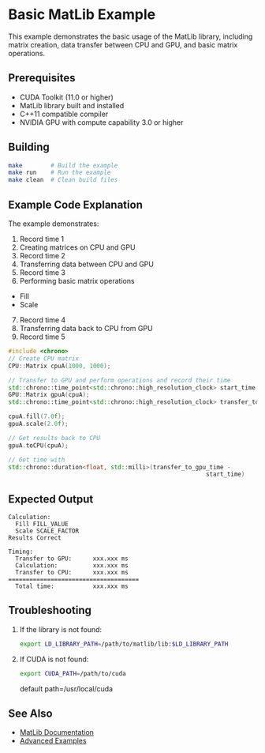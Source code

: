 # Basic MatLib Example

This example demonstrates the basic usage of the MatLib library, including matrix creation, data transfer between CPU and GPU, and basic matrix operations.

## Prerequisites

- CUDA Toolkit (11.0 or higher)
- MatLib library built and installed
- C++11 compatible compiler
- NVIDIA GPU with compute capability 3.0 or higher

## Building

```bash
make        # Build the example
make run    # Run the example
make clean  # Clean build files
```

## Example Code Explanation

The example demonstrates:
1. Record time 1
2. Creating matrices on CPU and GPU
3. Record time 2
4. Transferring data between CPU and GPU
5. Record time 3
6. Performing basic matrix operations
  - Fill
  - Scale
7. Record time 4
8. Transferring data back to CPU from GPU
9. Record time 5

```cpp
#include <chrono>
// Create CPU matrix
CPU::Matrix cpuA(1000, 1000);

// Transfer to GPU and perform operations and record their time
std::chrono::time_point<std::chrono::high_resolution_clock> start_time = std::chrono::high_resolution_clock::now();
GPU::Matrix gpuA(cpuA);
std::chrono::time_point<std::chrono::high_resolution_clock> transfer_to_gpu_time = std::chrono::high_resolution_clock::now();

cpuA.fill(7.0f);
gpuA.scale(2.0f);

// Get results back to CPU
gpuA.toCPU(cpuA);

// Get time with
std::chrono::duration<float, std::milli>(transfer_to_gpu_time -
                                                        start_time)
```

## Expected Output

```
Calculation:
  Fill FILL_VALUE
  Scale SCALE_FACTOR
Results Correct

Timing:
  Transfer to GPU:      xxx.xxx ms
  Calculation:          xxx.xxx ms
  Transfer to CPU:      xxx.xxx ms
=====================================
  Total time:           xxx.xxx ms
```

## Troubleshooting

1. If the library is not found:
   ```bash
   export LD_LIBRARY_PATH=/path/to/matlib/lib:$LD_LIBRARY_PATH
   ```

2. If CUDA is not found:
   ```bash
   export CUDA_PATH=/path/to/cuda
   ```
   default path=/usr/local/cuda

## See Also

- [MatLib Documentation](../../docs/README.md)
- [Advanced Examples](../2_tester/README.md)